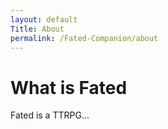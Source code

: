 ```yaml
---
layout: default
Title: About
permalink: /Fated-Companion/about
---
```

# What is Fated

Fated is a TTRPG...
